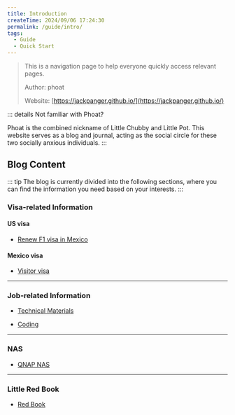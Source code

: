 ```yaml
---
title: Introduction
createTime: 2024/09/06 17:24:30
permalink: /guide/intro/
tags:
  - Guide
  - Quick Start
---
```


> This is a navigation page to help everyone quickly access relevant pages.
>
> Author: phoat
>
> Website: [https://jackpanger.github.io/](https://jackpanger.github.io/)

::: details Not familiar with Phoat?

Phoat is the combined nickname of Little Chubby and Little Pot. This website serves as a blog and journal, acting as the social circle for these two socially anxious individuals.
:::

## Blog Content

::: tip
The blog is currently divided into the following sections, where you can find the information you need based on your interests.
:::

### Visa-related Information

#### US visa

- [Renew F1 visa in Mexico](./visa/usvisa/mexico.md)

#### Mexico visa

- [Visitor visa](./visa/mexicovisa/mexico_visa.md)

---

### Job-related Information

- [Technical Materials](./material/material.md)

- [Coding](./coding/intro.md)

---

### NAS

- [QNAP NAS](./nas.md)

---

### Little Red Book

- [Red Book](red_book.md)

